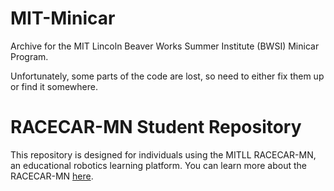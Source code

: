 # MIT-Minicar
Archive for the MIT Lincoln Beaver Works Summer Institute (BWSI) Minicar Program.

Unfortunately, some parts of the code are lost, so need to either fix them up or find it somewhere. 

# RACECAR-MN Student Repository
This repository is designed for individuals using the MITLL RACECAR-MN, an educational robotics learning platform. You can learn more about the RACECAR-MN [here](https://mitll-racecar-mn.readthedocs.io/en/latest/index.html).
